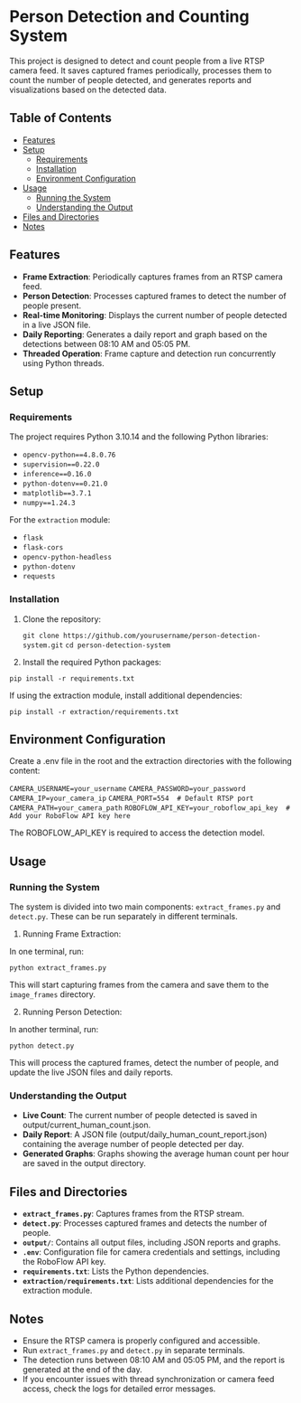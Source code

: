 # Person Detection and Counting System

This project is designed to detect and count people from a live RTSP camera feed. It saves captured frames periodically, processes them to count the number of people detected, and generates reports and visualizations based on the detected data.

## Table of Contents

- [Features](#features)
- [Setup](#setup)
  - [Requirements](#requirements)
  - [Installation](#installation)
  - [Environment Configuration](#environment-configuration)
- [Usage](#usage)
  - [Running the System](#running-the-system)
  - [Understanding the Output](#understanding-the-output)
- [Files and Directories](#files-and-directories)
- [Notes](#notes)

## Features

- **Frame Extraction**: Periodically captures frames from an RTSP camera feed.
- **Person Detection**: Processes captured frames to detect the number of people present.
- **Real-time Monitoring**: Displays the current number of people detected in a live JSON file.
- **Daily Reporting**: Generates a daily report and graph based on the detections between 08:10 AM and 05:05 PM.
- **Threaded Operation**: Frame capture and detection run concurrently using Python threads.

## Setup

### Requirements

The project requires Python 3.10.14 and the following Python libraries:

- `opencv-python==4.8.0.76`
- `supervision==0.22.0`
- `inference==0.16.0`
- `python-dotenv==0.21.0`
- `matplotlib==3.7.1`
- `numpy==1.24.3`

For the `extraction` module:

- `flask`
- `flask-cors`
- `opencv-python-headless`
- `python-dotenv`
- `requests`

### Installation

1. Clone the repository:

   `git clone https://github.com/yourusername/person-detection-system.git`
   `cd person-detection-system`

2. Install the required Python packages:

  `pip install -r requirements.txt`

  If using the extraction module, install additional dependencies:

  `pip install -r extraction/requirements.txt`
 
## Environment Configuration

Create a .env file in the root and the extraction directories with the following content:

  `CAMERA_USERNAME=your_username`
  `CAMERA_PASSWORD=your_password`
  `CAMERA_IP=your_camera_ip`
  `CAMERA_PORT=554  # Default RTSP port`
  `CAMERA_PATH=your_camera_path`
  `ROBOFLOW_API_KEY=your_roboflow_api_key  # Add your RoboFlow API key here`

The ROBOFLOW_API_KEY is required to access the detection model.

## Usage

### Running the System

The system is divided into two main components: `extract_frames.py` and `detect.py`. These can be run separately in different terminals.

1. Running Frame Extraction:

 In one terminal, run:

  `python extract_frames.py`

 This will start capturing frames from the camera and save them to the `image_frames` directory.

2. Running Person Detection:

 In another terminal, run:

  `python detect.py`

 This will process the captured frames, detect the number of people, and update the live JSON files and daily reports.

### Understanding the Output

- **Live Count**: The current number of people detected is saved in output/current_human_count.json.
- **Daily Report**: A JSON file (output/daily_human_count_report.json) containing the average number of people detected per day.
- **Generated Graphs**: Graphs showing the average human count per hour are saved in the output directory.

## Files and Directories

- **`extract_frames.py`**: Captures frames from the RTSP stream.
- **`detect.py`**: Processes captured frames and detects the number of people.
- **`output/`**: Contains all output files, including JSON reports and graphs.
- **`.env`**: Configuration file for camera credentials and settings, including the RoboFlow API key.
- **`requirements.txt`**: Lists the Python dependencies.
- **`extraction/requirements.txt`**: Lists additional dependencies for the extraction module.
  
## Notes

- Ensure the RTSP camera is properly configured and accessible.
- Run `extract_frames.py` and `detect.py` in separate terminals.
- The detection runs between 08:10 AM and 05:05 PM, and the report is generated at the end of the day.
- If you encounter issues with thread synchronization or camera feed access, check the logs for detailed error messages.
